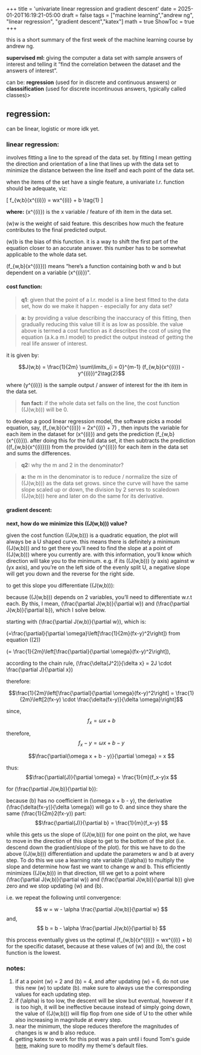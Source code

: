 +++
title = 'univariate linear regression and gradient descent'
date = 2025-01-20T16:19:21-05:00
draft = false
tags = ["machine learning","andrew ng", "linear regression", "gradient descent","katex"]
math = true
ShowToc = true
+++


this is a short summary of the first week of the machine learning course by andrew ng.


**supervised ml:**
giving the computer a data set with sample answers of interest and telling it “find the correlation between the dataset and the answers of interest”.

can be: **regression** (used for in discrete and continuous answers) or **classsification** (used for discrete incontinuous answers, typically called classes)> 


## regression:

can be linear, logistic or more idk yet.

### **linear regression:**

involves fitting a line to the spread of the data set. by fitting I mean getting the direction and orientation of a line that lines up with the data set to minimize the distance between the line itself and each point of the data set. 

when the items of the set have a single feature, a univariate l.r. function should be adequate, viz:

\[
f_{w,b}(x^{(i)}) = wx^{(i)} + b \tag{1}
\]


**where:**
\(x^{(i)}\) is the x variable / feature of ith item in the data set.

\(w\)w is the weight of said feature. this describes how much the feature contributes to the final predicted output. 

\(w\)b is the bias of this function. it is a way to shift the first part of the equation closer to an accurate answer. this number has to be somewhat applicable to the whole data set. 

\(f_{w,b}(x^{(i)})\) means “here’s a function containing both w and b but dependent on a variable \(x^{(i)}\)".

#### **cost function:**


> **q1**: given that the point of a l.r. model is a line best fitted to the data set, how do we make it happen - especially for any data set?
> 

> **a:** by providing a value describing the inaccuracy of this fitting, then gradually reducing this value till it is as low as possible. the value above is termed a cost function as it describes the cost of using the equation (a.k.a m.l model) to predict the output instead of getting the real life answer of interest.
> 
</aside>

it is given by:


$$J(w,b) = \frac{1}{2m} \sum\limits_{i = 0}^{m-1} (f_{w,b}(x^{(i)}) - y^{(i)})^2\tag{2}$$


where \(y^{(i)}\) is the sample output / answer of interest for the ith item in the data set. 

> **fun fact:** if the whole data set falls on the line, the cost function \((J(w,b))\) will be 0. 
>

to develop a good linear regression model, the software picks a model equation, say, \(f_{w,b}(x^{(i)}) = 2x^{(i)} + 7\) , then inputs the variable for each item in the dataset for \(x^{(i)}\)   and gets the prediction \(f_{w,b}(x^{(i)})\). after doing this for the full data set, it then subtracts the prediction \((f_{w,b}(x^{(i)}))\) from the provided \(y^{(i)}\) for each item in the data set and sums the differences. 


> **q2:** why the m and 2 in the denominator? 
>

> **a:** the m in the denominator is to reduce / normalize the size of \((J(w,b))\) as the data set grows. since the curve will have the same slope scaled up or down, the division by 2 serves to scaledown \((J(w,b))\) here and later on do the same for its derivative.



#### gradient descent:
**next, how do we minimize this \((J(w,b))\) value?**

given the cost function \((J(w,b))\) is a quadratic equation, the plot will always be a U shaped curve. this means there is definitely a minimum \((J(w,b))\) and to get there you’ll need to find the slope at a point of \((J(w,b))\) where you currently are. with this information, you’ll know which direction will take you to the minimum. e.g. if its \((J(w,b))\) (y axis) against w (yx axis), and you’re on the left side of the evenly split U, a negative slope will get you down and the reverse for the right side. 

to get this slope you differentiate \((J(w,b))\):

because \((J(w,b))\) depends on 2 variables, you’ll need to differentiate w.r.t each. By this, I mean, \(\frac{\partial J(w,b)}{\partial w}\)  and   \(\frac{\partial J(w,b)}{\partial b}\), which I solve below.

starting with \(\frac{\partial J(w,b)}{\partial w}\), which is:

\(=\frac{\partial}{\partial \omega}\left[\frac{1}{2m}(fx-y)^2\right]\) from equation \((2)\)


\(= \frac{1}{2m}\left[\frac{\partial}{\partial \omega}(fx-y)^2\right]\), 

according to the chain rule, \(\frac{\delta(J^2)}{\delta x} = 2J \cdot \frac{\partial J}{\partial x}\)

therefore:

$$\frac{1}{2m}\left[\frac{\partial}{\partial \omega}(fx-y)^2\right]
= \frac{1}{2m}\left[2(fx-y) \cdot \frac{\delta(fx-y)}{\delta \omega}\right]$$


since,
$$ f_x = \omega x + b$$  

therefore,
$$f_x - y = \omega x + b - y$$

$$\frac{\partial(\omega x + b - y)}{\partial \omega} = x $$

thus:
$$\frac{\partial(J)}{\partial \omega} = \frac{1}{m}(f_x-y)x $$

for \(\frac{\partial J(w,b)}{\partial b}\):

because \(b\) has no coefficient in \(\omega x + b - y\), the derivative \(\frac{\delta(fx-y)}{\delta \omega}\) will go to 0.
and since they share the same \(\frac{1}{2m}2(fx-y)\) part:
$$\frac{\partial(J)}{\partial b} = \frac{1}{m}(f_x-y) $$


while this gets us the slope of \((J(w,b))\) for one point on the plot, we have to move in the direction of this slope to get to the bottom of the plot (i.e. descend down the gradient/slope of the plot). for this we have to do the above \((J(w,b))\) differentiation and update the parameters w and b at avery step. To do this we use a learning rate variable \((\alpha)\) to multiply the slope and determine how fast we want to change w and b. This efficiently minimizes \((J(w,b))\) in that direction, till we get to a point where \(\frac{\partial J(w,b)}{\partial w}\)  and  \(\frac{\partial J(w,b)}{\partial b}\)  give zero and we stop updating \(w\) and \(b\). 


i.e. we repeat the following until convergence:

$$ w = w - \alpha \frac{\partial J(w,b)}{\partial w} $$ and, 
$$ b = b - \alpha \frac{\partial J(w,b)}{\partial b} $$

this process eventually gives us the optimal \(f_{w,b}(x^{(i)}) = wx^{(i)} + b\)  for the specific dataset, because at these values of \(w\) and \(b\), the cost function is the lowest. 



### notes:

1. if at a point \(w\) = 2 and \(b\) = 4, and after updating \(w\)  = 6, do not use this new \(w\)  to update \(b\). make sure to always use the corresponding values for each updating step. 
2. if \(\alpha\)  is too low, the descent will be slow but eventual, however if it is too high, it will be ineffective because instead of simply going down, the value of \((J(w,b))\) will flip flop from one side of U to the other while also increasing in magnitude at every step.
3. near the minimum, the slope reduces therefore the magnitudes of changes is w and b also reduce. 
4. getting katex to work for this post was a pain until i found Tom's guide [here](https://tomdvies.com/posts/buildingwebsite/), making sure to modify my theme's default files.